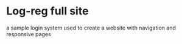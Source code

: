 # Log-reg full site
a sample login system used to create a website with navigation and responsive pages
